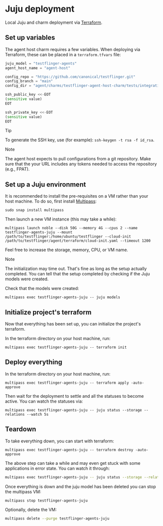# Juju deployment

Local Juju and charm deployment via [Terraform].

## Set up variables

The agent host charm requires a few variables. When deploying via Terraform,
these can be placed in a `terraform.tfvars` file:

```tf
juju_model = "testflinger-agents"
agent_host_name = "agent-host"

config_repo = "https://github.com/canonical/testflinger.git"
config_branch = "main"
config_dir = "agent/charms/testflinger-agent-host-charm/tests/integration/data/test01"

ssh_public_key <<-EOT
(sensitive value)
EOT

ssh_private_key <<-EOT
(sensitive value)
EOT
```

> [!TIP]
> To generate the SSH key, use (for example): `ssh-keygen -t rsa -f id_rsa`.

> [!NOTE]
> The agent host expects to pull configurations from a git repository. Make sure that the your URL includes any tokens needed to access the repository (e.g., FPAT).

## Set up a Juju environment

It is recommended to install the pre-requisites on a VM rather than your host
machine. To do so, first install [Multipass]:

```shell
sudo snap install multipass
```

Then launch a new VM instance (this may take a while):

```shell
multipass launch noble --disk 50G --memory 4G --cpus 2 --name testflinger-agents-juju --mount /path/to/testflinger:/home/ubuntu/testflinger --cloud-init /path/to/testflinger/agent/terraform/cloud-init.yaml --timeout 1200
```

Feel free to increase the storage, memory, CPU, or VM name.

> [!NOTE]
> The initialization may time out. That's fine as long as the setup actually completed. You can tell that the setup completed by checking if the Juju models were created.

Check that the models were created:

```shell
multipass exec testflinger-agents-juju -- juju models
```

## Initialize project's terraform

Now that everything has been set up, you can initialize the project's terraform.

In the terraform directory on your host machine, run:

```shell
multipass exec testflinger-agents-juju -- terraform init
```

## Deploy everything

In the terraform directory on your host machine, run:

```shell
multipass exec testflinger-agents-juju -- terraform apply -auto-approve
```

Then wait for the deployment to settle and all the statuses to become active.
You can watch the statuses via:

```shell
multipass exec testflinger-agents-juju -- juju status --storage --relations --watch 5s
```

## Teardown

To take everything down, you can start with terraform:

```shell
multipass exec testflinger-agents-juju -- terraform destroy -auto-approve
```

The above step can take a while and may even get stuck with some applications
in error state. You can watch it through:

```bash
multipass exec testflinger-agents-juju -- juju status --storage --relations --watch 5s
```

Once everything is down and the juju model has been deleted you can stop the
multipass VM:

```bash
multipass stop testflinger-agents-juju
```

Optionally, delete the VM:

```bash
multipass delete --purge testflinger-agents-juju
```

[Terraform]: https://developer.hashicorp.com/terraform
[Multipass]: https://canonical.com/multipass
